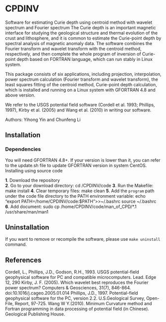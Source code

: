 # CPDINV

Software for estimating Curie depth using centroid method with wavelet spectrum and Fourier spectrum The Curie depth is an important magnetic interface for studying the geological 
structure and thermal evolution of the crust and lithosphere, and it is common to estimate the Curie-point depth by spectral analysis of magnetic anomaly data. The software 
combines the Fourier transform and wavelet transform with the centroid method, respectively, and then complete the whole program of inversion of Curie-point depth based on 
FORTRAN language, which can run stably in Linux system.

This package consists of six applications, including projection, interpolation, power spectrum calculation (Fourier transform and wavelet transform), the least squares fitting of the centroid method, Curie-point depth calculation, which is installed and running on a Linux system with GFORTRAN 4.8 and above version.

We refer to the USGS potential field software (Cordell et al. 1993; Phillips, 1997), Kirby et al. (2005) and Wang et al. (2010) in writing our software.

Authors: Yihong Yin and Chunfeng Li

## **Installation**
### **Dependencies**
You will need GFORTRAN 4.8+. If your version is lower than it, you can refer to the update.sh file to update GFORTRAN version in system CentOS.
Installing using source code

**1**. Download the repository  
**2**. Go to your download directory: cd /CPDINV/code
**3**. Run the Makefile: make install
**4**. Clear temporary files: make clean
**5**. Add the `program` path under the code file directory to the PATH environment variable: 
echo “export  PATH=/home/CPDINV/code:$PATH”>>~/.bashrc
source ~/.bashrc
**6**. Add document: sudo cp /home/CPDINV/code/man_of_CPD/*.1 /usr/share/man/man1

## **Uninstallation** 

If you want to remove or recompile the software, please use `make uninstall` command.  


## **References**

Cordell, L., Phillips, J.D., Godson, R.H., 1993. USGS potential-field geophysical software for PC and compatible microcomputers. Lead. Edge 12, 290
Kirby, J. F. (2005). Which wavelet best reproduces the Fourier power spectrum? Computers & Geosciences, 31(7), 846-864. doi:10.1016/j.cageo.2005.01.014
Phillips, J.D., 1997. Potential-field geophysical software for the PC, version 2.2. U.S.Geological Survey, Open-File, Report, 97-725.
Wang W Y.(2010). Minimum Curvature method and Fortran programming in data processing of potential field (in Chinese). Geological Publishing House.
